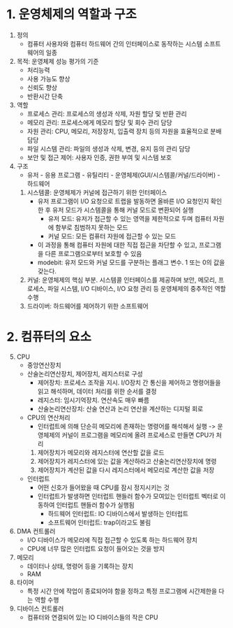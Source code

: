 # 1. 운영체제의 역할과 구조
1. 정의
	- 컴퓨터 사용자와 컴퓨터 하드웨어 간의 인터페이스로 동작하는 시스템 소프트웨어의 일종
2. 목적: 운영체제 성능 평가의 기준
	- 처리능력
	- 사용 가능도 향상
	- 신뢰도 향상
	- 반환시간 단축
3. 역할
	- 프로세스 관리: 프로세스의 생성과 삭제, 자원 할당 및 반환 관리
	- 메모리 관리: 프로세스에게 메모리 할당 및 회수 관리 담당
	- 자원 관리: CPU, 메모리, 저장장치, 입출력 장치 등의 자원을 효율적으로 분배 담당 
	- 파일 시스템 관리: 파일의 생성과 삭제, 변경, 유지 등의 관리 담당
	- 보안 및 접근 제어: 사용자 인증, 권한 부여 및 시스템 보호
4. 구조
	- 유저 - 응용 프로그램 - 유틸리티 - 운영체제(GUI/시스템콜/커널/드라이버) - 하드웨어
	1. 시스템콜: 운영체제가 커널에 접근하기 위한 인터페이스
		- 유저 프로그램이 I/O 요청으로 트랩을 발동하면 올바른 I/O 요청인지 확인한 후 유저 모드가 시스템콜을 통해 커널 모드로 변환되어 실행
			- 유저 모드: 유저가 접근할 수 있는 영역을 제한적으로 두며 컴퓨터 자원에 함부로 침범하지 못하는 모드
			- 커널 모드: 모든 컴퓨터 자원에 접근할 수 있는 모드
		- 이 과정을 통해 컴퓨터 자원에 대한 직접 접근을 차단할 수 있고, 프로그램을 다른 프로그램으로부터 보호할 수 있음
		- modebit: 유저 모드와 커널 모드를 구분하는 플래그 변수. 1 또는 0의 값을 갖는다.
	2. 커널: 운영체제의 핵심 부분. 시스템콜 인터페이스를 제공하며 보안, 메모리, 프로세스, 파일 시스템, I/O 디바이스, I/O 요청 관리 등 운영체제의 중추적인 역할 수행
	3. 드라이버: 하드웨어를 제어하기 위한 소프트웨어
# 2. 컴퓨터의 요소
5. CPU
	- 중앙연산장치
	- 산술논리연산장치, 제어장치, 레지스터로 구성
		- 제어장치: 프로세스 조작을 지시. I/O장치 간 통신을 제어하고 명령어들을 읽고 해석하며, 데이터 처리를 위한 순서를 결정
		- 레지스터: 임시기억장치. 연산속도 매우 빠름
		- 산술논리연산장치: 산술 연산과 논리 연산을 계산하는 디지털 회로
	- CPU의 연산처리
		- 인터럽트에 의해 단순히 메모리에 존재하는 명령어를 해석해서 실행
			-> 운영체제의 커널이 프로그램을 메모리에 올려 프로세스로 만들면 CPU가 처리
		1. 제어장치가 메모리와 레지스터에 연산할 값을 로드
		2. 제어장치가 레지스터에 있는 값을 계산하라고 산술논리연산장치에 명령
		3. 제어장치가 계산된 값을 다시 레지스터에서 메모리로 계산한 값을 저장
	- 인터럽트
		- 어떤 신호가 들어왔을 때 CPU를 잠시 정지시키는 것
		- 인터럽트가 발생하면 인터럽트 핸들러 함수가 모여있는 인터럽트 벡터로 이동하여 인터럽트 핸들러 함수가 실행됨
			- 하드웨어 인터럽트: IO 디바이스에서 발생하는 인터럽트
			- 소프트웨어 인터럽트: trap이라고도 불림
6. DMA 컨트롤러
	- I/O 디바이스가 메모리에 직접 접근할 수 있도록 하는 하드웨어 장치
	- CPU에 너무 많은 인터럽트 요청이 들어오는 것을 방지
7. 메모리
	- 데이터나 상태, 명령어 등을 기록하는 장치
	- RAM 
8. 타이머
	- 특정 시간 안에 작업이 종료되어야 함을 정하고 특정 프로그램에 시간제한을 다는 역할 수행
9. 디바이스 컨트롤러
	- 컴퓨터와 연결되어 있는 IO 디바이스들의 작은 CPU